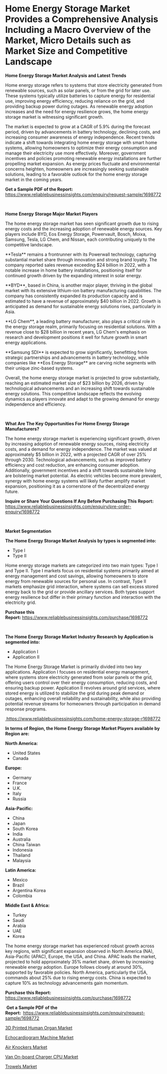 <p><h1>Home Energy Storage Market Provides a Comprehensive Analysis Including a Macro Overview of the Market, Micro Details such as Market Size and Competitive Landscape</h1></p><p><strong>Home Energy Storage Market Analysis and Latest Trends</strong></p>
<p><p>Home energy storage refers to systems that store electricity generated from renewable sources, such as solar panels, or from the grid for later use. These systems typically utilize batteries to capture energy for residential use, improving energy efficiency, reducing reliance on the grid, and providing backup power during outages. As renewable energy adoption increases and the need for energy resilience grows, the home energy storage market is witnessing significant growth.</p><p>The market is expected to grow at a CAGR of 5.9% during the forecast period, driven by advancements in battery technology, declining costs, and increasing consumer awareness of energy independence. Recent trends indicate a shift towards integrating home energy storage with smart home systems, allowing homeowners to optimize their energy consumption and manage their electricity use more effectively. Moreover, government incentives and policies promoting renewable energy installations are further propelling market expansion. As energy prices fluctuate and environmental concerns heighten, homeowners are increasingly seeking sustainable solutions, leading to a favorable outlook for the home energy storage market in the coming years.</p></p>
<p><strong>Get a Sample PDF of the Report:&nbsp;</strong> <a href="https://www.reliablebusinessinsights.com/enquiry/request-sample/1698772?utm_campaign=1119&utm_medium=2&utm_source=Github&utm_content=ia&utm_term=20102024&utm_id=home-energy-storage">https://www.reliablebusinessinsights.com/enquiry/request-sample/1698772</a></p>
<p>&nbsp;</p>
<p><strong>Home Energy Storage Major Market Players</strong></p>
<p><p>The home energy storage market has seen significant growth due to rising energy costs and the increasing adoption of renewable energy sources. Key players include BYD, Eos Energy Storage, Powervault, Bosch, Moixa, Samsung, Tesla, LG Chem, and Nissan, each contributing uniquely to the competitive landscape.</p><p>**Tesla** remains a frontrunner with its Powerwall technology, capturing substantial market share through innovation and strong brand loyalty. The company reported sales revenue exceeding $24 billion in 2022, with a notable increase in home battery installations, positioning itself for continued growth driven by the expanding interest in solar energy.</p><p>**BYD**, based in China, is another major player, thriving in the global market with its extensive lithium-ion battery manufacturing capabilities. The company has consistently expanded its production capacity and is estimated to have a revenue of approximately $40 billion in 2022. Growth is anticipated as demand for sustainable energy solutions rises, particularly in Asia.</p><p>**LG Chem**, a leading battery manufacturer, also plays a critical role in the energy storage realm, primarily focusing on residential solutions. With a revenue close to $28 billion in recent years, LG Chem's emphasis on research and development positions it well for future growth in smart energy applications.</p><p>**Samsung SDI** is expected to grow significantly, benefitting from strategic partnerships and advancements in battery technology, while companies like **Eos Energy Storage** are carving niche segments with their unique zinc-based systems. </p><p>Overall, the home energy storage market is projected to grow substantially, reaching an estimated market size of $23 billion by 2026, driven by technological advancements and an increasing shift towards sustainable energy solutions. This competitive landscape reflects the evolving dynamics as players innovate and adapt to the growing demand for energy independence and efficiency.</p></p>
<p>&nbsp;</p>
<p><strong>What Are The Key Opportunities For Home Energy Storage Manufacturers?</strong></p>
<p><p>The home energy storage market is experiencing significant growth, driven by increasing adoption of renewable energy sources, rising electricity costs, and a demand for energy independence. The market was valued at approximately $5 billion in 2022, with a projected CAGR of over 25% through 2030. Technological advancements, such as improved battery efficiency and cost reduction, are enhancing consumer adoption. Additionally, government incentives and a shift towards sustainable living are bolstering market potential. As electric vehicles become more prevalent, synergy with home energy systems will likely further amplify market expansion, positioning it as a cornerstone of the decentralized energy future.</p></p>
<p><strong>Inquire or Share Your Questions If Any Before Purchasing This Report:</strong> <a href="https://www.reliablebusinessinsights.com/enquiry/pre-order-enquiry/1698772?utm_campaign=1119&utm_medium=2&utm_source=Github&utm_content=ia&utm_term=20102024&utm_id=home-energy-storage">https://www.reliablebusinessinsights.com/enquiry/pre-order-enquiry/1698772</a></p>
<p>&nbsp;</p>
<p><strong>Market Segmentation</strong></p>
<p><strong>The Home Energy Storage Market Analysis by types is segmented into:</strong></p>
<p><ul><li>Type I</li><li>Type II</li></ul></p>
<p><p>Home energy storage markets are categorized into two main types: Type I and Type II. Type I markets focus on residential systems primarily aimed at energy management and cost savings, allowing homeowners to store energy from renewable sources for personal use. In contrast, Type II markets emphasize grid interaction, where systems can sell excess stored energy back to the grid or provide ancillary services. Both types support energy resilience but differ in their primary function and interaction with the electricity grid.</p></p>
<p><strong>Purchase this Report:&nbsp;</strong><a href="https://www.reliablebusinessinsights.com/purchase/1698772?utm_campaign=1119&utm_medium=2&utm_source=Github&utm_content=ia&utm_term=20102024&utm_id=home-energy-storage">https://www.reliablebusinessinsights.com/purchase/1698772</a></p>
<p>&nbsp;</p>
<p><strong>The Home Energy Storage Market Industry Research by Application is segmented into:</strong></p>
<p><ul><li>Application I</li><li>Application II</li></ul></p>
<p><p>The Home Energy Storage Market is primarily divided into two key applications. Application I focuses on residential energy management, where systems store electricity generated from solar panels or the grid, offering users control over their energy consumption, reducing costs, and ensuring backup power. Application II revolves around grid services, where stored energy is utilized to stabilize the grid during peak demand or outages, enhancing overall reliability and sustainability, while also providing potential revenue streams for homeowners through participation in demand response programs.</p></p>
<p><a href="https://www.reliablebusinessinsights.com/home-energy-storage-r1698772?utm_campaign=1119&utm_medium=2&utm_source=Github&utm_content=ia&utm_term=20102024&utm_id=home-energy-storage">&nbsp;https://www.reliablebusinessinsights.com/home-energy-storage-r1698772</a></p>
<p><strong>In terms of Region, the Home Energy Storage Market Players available by Region are:</strong></p>
<p>
    <p> <strong> North America: </strong>
        <ul>
            <li>United States</li>
            <li>Canada</li>
        </ul>
        </p> 
    <p> <strong> Europe: </strong>
        <ul>
            <li>Germany</li>
            <li>France</li>
            <li>U.K.</li>
            <li>Italy</li>
            <li>Russia</li>
        </ul>
        </p> 
    <p> <strong> Asia-Pacific: </strong>
        <ul>
            <li>China</li>
            <li>Japan</li>
            <li>South Korea</li>
            <li>India</li>
            <li>Australia</li>
            <li>China Taiwan</li>
            <li>Indonesia</li>
            <li>Thailand</li>
            <li>Malaysia</li>
        </ul>
        </p> 
    <p> <strong> Latin America: </strong>
        <ul>
            <li>Mexico</li>
            <li>Brazil</li>
            <li>Argentina Korea</li>
            <li>Colombia</li>
        </ul>
        </p> 
    <p> <strong> Middle East & Africa: </strong>
        <ul>
            <li>Turkey</li>
            <li>Saudi</li>
            <li>Arabia</li>
            <li>UAE</li>
            <li>Korea</li>
        </ul>
    </p>
    </p>
<p><p>The home energy storage market has experienced robust growth across key regions, with significant expansion observed in North America (NA), Asia-Pacific (APAC), Europe, the USA, and China. APAC leads the market, projected to hold approximately 35% market share, driven by increasing renewable energy adoption. Europe follows closely at around 30%, supported by favorable policies. North America, particularly the USA, commands about 25% due to rising energy costs. China is expected to capture 10% as technology advancements gain momentum.</p></p>
<p><strong>Purchase this Report: </strong><a href="https://www.reliablebusinessinsights.com/purchase/1698772?utm_campaign=1119&utm_medium=2&utm_source=Github&utm_content=ia&utm_term=20102024&utm_id=home-energy-storage">https://www.reliablebusinessinsights.com/purchase/1698772</a></p>
<p>&nbsp;<strong>Get a Sample PDF of the Report:&nbsp;&nbsp;</strong><a href="https://www.reliablebusinessinsights.com/enquiry/request-sample/1698772?utm_campaign=1119&utm_medium=2&utm_source=Github&utm_content=ia&utm_term=20102024&utm_id=home-energy-storage">https://www.reliablebusinessinsights.com/enquiry/request-sample/1698772</a></p>
<p><strong></strong></p>
<p><p><a href="https://www.linkedin.com/pulse/3d-printed-human-organ-market-evolution-global-trends-ozqne?utm_campaign=1119&utm_medium=2&utm_source=Github&utm_content=ia&utm_term=20102024&utm_id=home-energy-storage">3D Printed Human Organ Market</a></p><p><a href="https://www.linkedin.com/pulse/global-echocardiogram-machine-market-pulse-trends-growth-analysis-f2vxe?utm_campaign=1119&utm_medium=2&utm_source=Github&utm_content=ia&utm_term=20102024&utm_id=home-energy-storage">Echocardiogram Machine Market</a></p><p><a href="https://issuu.com/reportprime-2/docs/air-knockers-market-size-2030.pptx_8f0e1f62e23e94?utm_campaign=1119&utm_medium=2&utm_source=Github&utm_content=ia&utm_term=20102024&utm_id=home-energy-storage">Air Knockers Market</a></p><p><a href="https://github.com/gabrielleq8bung/Market-Research-Report-List-1/blob/main/van-on-board-charger-cpu-market.md?utm_campaign=1119&utm_medium=2&utm_source=Github&utm_content=ia&utm_term=20102024&utm_id=home-energy-storage">Van On-board Charger CPU Market</a></p><p><a href="https://issuu.com/reportprime-2/docs/trowels-market-size-2030.pptx_31944fcf71618e?utm_campaign=1119&utm_medium=2&utm_source=Github&utm_content=ia&utm_term=20102024&utm_id=home-energy-storage">Trowels Market</a></p></p>